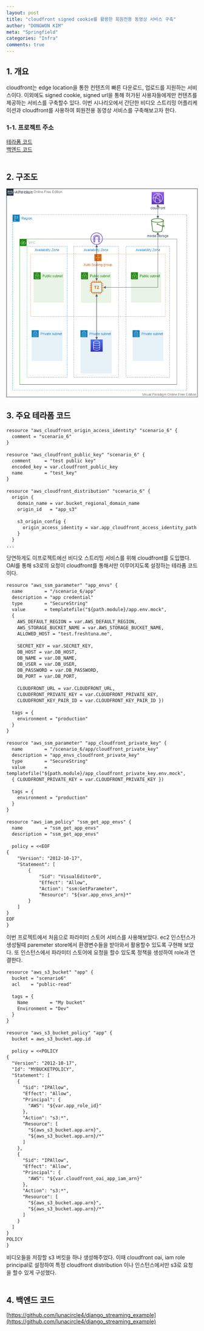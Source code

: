 ```yaml
---
layout: post
title: "cloudfront signed cookie를 활용한 회원전용 동영상 서비스 구축"
author: "DONGWON KIM"
meta: "Springfield"
categories: "Infra"
comments: true
---
```


## 1. 개요
cloudfront는 edge location을 통한 컨텐츠의 빠른 다운로드, 업로드를 지원하는 서비스이다. 이외에도 signed cookie, signed url을 통해 허가된 사용자들에게만 컨텐츠를 제공하는 서비스를 구축할수 있다. 이번 시나리오에서 간단한 비디오 스트리밍 어플리케이션과 cloudfront를 사용하여 회원전용 동영상 서비스를 구축해보고자 한다.

### 1-1. 프로젝트 주소
[테라폼 코드](https://github.com/lunacircle4/infra-projects/tree/master/cloudfront-signed-cookie-example)<br/>
[백엔드 코드](https://github.com/lunacircle4/django_streaming_example)
<br/><br/>

## 2. 구조도
![Image Alt 텍스트](/img/2021/2/12/scenario_6.png)

## 3. 주요 테라폼 코드
```
resource "aws_cloudfront_origin_access_identity" "scenario_6" {
  comment = "scenario_6"
}

resource "aws_cloudfront_public_key" "scenario_6" {
  comment     = "test public key"
  encoded_key = var.cloudfront_public_key
  name        = "test_key"
}

resource "aws_cloudfront_distribution" "scenario_6" {
  origin {
    domain_name = var.bucket_regional_domain_name
    origin_id   = "app_s3"

    s3_origin_config {
      origin_access_identity = var.app_cloudfront_access_identity_path
    }
  }
...
```
당연하게도 이프로젝트에선 비디오 스트리밍 서비스를 위해 cloudfront를 도입했다. OAI를 통해 s3로의 요청이 cloudfront를 통해서만 이루어지도록 설정하는 테라폼 코드이다.

```
resource "aws_ssm_parameter" "app_envs" {
  name        = "/scenario_6/app"
  description = "app credential"
  type        = "SecureString"
  value       = templatefile("${path.module}/app.env.mock", 
  { 
    AWS_DEFAULT_REGION = var.AWS_DEFAULT_REGION,
    AWS_STORAGE_BUCKET_NAME = var.AWS_STORAGE_BUCKET_NAME,
    ALLOWED_HOST = "test.freshtuna.me",

    SECRET_KEY = var.SECRET_KEY,
    DB_HOST = var.DB_HOST,
    DB_NAME = var.DB_NAME,
    DB_USER = var.DB_USER,
    DB_PASSWORD = var.DB_PASSWORD,
    DB_PORT = var.DB_PORT,

    CLOUDFRONT_URL = var.CLOUDFRONT_URL,
    CLOUDFRONT_PRIVATE_KEY = var.CLOUDFRONT_PRIVATE_KEY,
    CLOUDFRONT_KEY_PAIR_ID = var.CLOUDFRONT_KEY_PAIR_ID })

  tags = {
    environment = "production"
  }
}

resource "aws_ssm_parameter" "app_cloudfront_private_key" {
  name        = "/scenario_6/app/cloudfront_private_key"
  description = "app_envs_cloudfront_private_key"
  type        = "SecureString"
  value       = templatefile("${path.module}/app_cloudfront_private_key.env.mock", 
  { CLOUDFRONT_PRIVATE_KEY = var.CLOUDFRONT_PRIVATE_KEY })

  tags = {
    environment = "production"
  }
}

resource "aws_iam_policy" "ssm_get_app_envs" {
  name        = "ssm_get_app_envs"
  description = "ssm_get_app_envs"

  policy = <<EOF
{
    "Version": "2012-10-17",
    "Statement": [
        {
            "Sid": "VisualEditor0",
            "Effect": "Allow",
            "Action": "ssm:GetParameter",
            "Resource": "${var.app_envs_arn}*"
        }
    ]
}
EOF
}
```

이번 프로젝트에서 처음으로 파라미터 스토어 서비스를 사용해보았다. ec2 인스턴스가 생성될때 paremeter store에서 환경변수들을 받아와서 활용할수 있도록 구현해 보았다. 또 인스턴스에서 파라미터 스토어에 요청을 할수 있도록 정책을 생성하여 role과 연결한다.

```
resource "aws_s3_bucket" "app" {
  bucket = "scenario6"
  acl    = "public-read"

  tags = {
    Name        = "My bucket"
    Environment = "Dev"
  }
}

resource "aws_s3_bucket_policy" "app" {
  bucket = aws_s3_bucket.app.id

  policy = <<POLICY
{
  "Version": "2012-10-17",
  "Id": "MYBUCKETPOLICY",
  "Statement": [
    {
      "Sid": "IPAllow",
      "Effect": "Allow",
      "Principal": {
        "AWS": "${var.app_role_id}"
      },
      "Action": "s3:*",
      "Resource": [
        "${aws_s3_bucket.app.arn}",
        "${aws_s3_bucket.app.arn}/*"
      ]
    },
    {
      "Sid": "IPAllow",
      "Effect": "Allow",
      "Principal": {
        "AWS": "${var.cloudfront_oai_app_iam_arn}"
      },
      "Action": "s3:*",
      "Resource": [
        "${aws_s3_bucket.app.arn}",
        "${aws_s3_bucket.app.arn}/*"
      ]
    }
  ]
}
POLICY
}
```
비디오들을 저장할 s3 버킷을 하나 생성해주었다. 이때 cloudfront oai, iam role principal로 설정하여 특정 cloudfront distribution 이나 인스턴스에서만 s3로 요청을 할수 있게 구성했다.
<br/><br/>

## 4. 백엔드 코드
[https://github.com/lunacircle4/django_streaming_example](https://github.com/lunacircle4/django_streaming_example)
